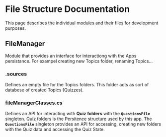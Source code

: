 # File Structure Documentation

This page describes the individual modules and their files for development purposes. 



## FileManager
Module that provides an interface for interactiong with the Apps persistance. For exampel creating new Topics folder, renaming Topics...

### .sources
Defines an empty file for the Topics folders. This folder acts as sort of databese of created Topics (Quizzes).

### fileManagerClasses.cs
Defines an API for interacting with **Quiz folders** with the **`QuestionsFile`** singleton. Quiz folders is the Persitence structure used by this app.
The **`QuestionsFile`** singleton provides an API for accessing, creating new folders with the Quiz data and accessing the Quiz State. 
